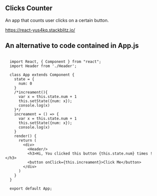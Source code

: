 ## Clicks Counter

An app that counts user clicks on a certain button.

https://react-yus4kq.stackblitz.io/

## An alternative to code contained in App.js

<pre>
<code>
  import React, { Component } from "react";
  import Header from './Header';

  class App extends Component {
    state = {
      num: 0
    }
    /*increament(){
      var x = this.state.num + 1
      this.setState({num: x});
      console.log(x)
    }*/
    increament = () => {
      var x = this.state.num + 1
      this.setState({num: x});
      console.log(x)
    }
    render() {
      return (
        &lt;div&gt;
          &lt;Header/&gt;
          &lt;h3&gt;Hi, You clicked this button {this.state.num} times !&lt;/h3&gt;
          &lt;button onClick={this.increament}&gt;Click Me&lt;/button&gt;
        &lt;/div&gt;
      )
    }
  }

  export default App;
</code>
</pre>
